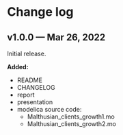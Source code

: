 # Change log

## v1.0.0 — Mar 26, 2022

Initial release.

**Added:**
- README
- CHANGELOG
- report
- presentation
- modelica source code:
    - Malthusian_clients_growth1.mo
    - Malthusian_clients_growth2.mo
